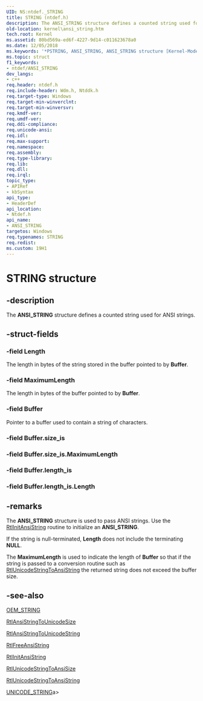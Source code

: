 ```yaml
---
UID: NS:ntdef._STRING
title: STRING (ntdef.h)
description: The ANSI_STRING structure defines a counted string used for ANSI strings.
old-location: kernel\ansi_string.htm
tech.root: Kernel
ms.assetid: 80bd569a-ed6f-4227-9d14-c011623678a0
ms.date: 12/05/2018
ms.keywords: '*PSTRING, ANSI_STRING, ANSI_STRING structure [Kernel-Mode Driver Architecture], CANSI_STRING, OEM_STRING, PANSI_STRING, PANSI_STRING structure pointer [Kernel-Mode Driver Architecture], STRING, kernel.ansi_string, kstruct_a_0b84d0be-6b91-48b6-87cf-2fd99f043bc4.xml, ntdef/ANSI_STRING, ntdef/PANSI_STRING'
ms.topic: struct
f1_keywords:
- ntdef/ANSI_STRING
dev_langs:
- c++
req.header: ntdef.h
req.include-header: Wdm.h, Ntddk.h
req.target-type: Windows
req.target-min-winverclnt: 
req.target-min-winversvr: 
req.kmdf-ver: 
req.umdf-ver: 
req.ddi-compliance: 
req.unicode-ansi: 
req.idl: 
req.max-support: 
req.namespace: 
req.assembly: 
req.type-library: 
req.lib: 
req.dll: 
req.irql: 
topic_type:
- APIRef
- kbSyntax
api_type:
- HeaderDef
api_location:
- Ntdef.h
api_name:
- ANSI_STRING
targetos: Windows
req.typenames: STRING
req.redist: 
ms.custom: 19H1
---
```


# STRING structure


## -description


The <b>ANSI_STRING</b> structure defines a counted string used for ANSI strings.


## -struct-fields




### -field Length

The length in bytes of the string stored in the buffer pointed to by <b>Buffer</b>.


### -field MaximumLength

The length in bytes of the buffer pointed to by <b>Buffer</b>. 


### -field Buffer

Pointer to a buffer used to contain a string of characters.


### -field Buffer.size_is

 


### -field Buffer.size_is.MaximumLength

 


### -field Buffer.length_is

 


### -field Buffer.length_is.Length

 




## -remarks



The <b>ANSI_STRING</b> structure is used to pass ANSI strings. Use the <a href="https://docs.microsoft.com/windows-hardware/drivers/ddi/content/wdm/nf-wdm-rtlinitansistring">RtlInitAnsiString</a> routine to initialize an <b>ANSI_STRING</b>.

If the string is null-terminated, <b>Length</b> does not include the terminating <b>NULL</b>.

The <b>MaximumLength</b> is used to indicate the length of <b>Buffer</b> so that if the string is passed to a conversion routine such as <a href="https://docs.microsoft.com/windows-hardware/drivers/ddi/content/wdm/nf-wdm-rtlunicodestringtoansistring">RtlUnicodeStringToAnsiString</a> the returned string does not exceed the buffer size.




## -see-also




<a href="https://docs.microsoft.com/previous-versions/windows/hardware/drivers/ff558741(v=vs.85)">OEM_STRING</a>



<a href="https://docs.microsoft.com/windows-hardware/drivers/ddi/content/wdm/nf-wdm-rtlansistringtounicodesize">RtlAnsiStringToUnicodeSize</a>



<a href="https://docs.microsoft.com/windows-hardware/drivers/ddi/content/wdm/nf-wdm-rtlansistringtounicodestring">RtlAnsiStringToUnicodeString</a>



<a href="https://docs.microsoft.com/windows-hardware/drivers/ddi/content/wdm/nf-wdm-rtlfreeansistring">RtlFreeAnsiString</a>



<a href="https://docs.microsoft.com/windows-hardware/drivers/ddi/content/wdm/nf-wdm-rtlinitansistring">RtlInitAnsiString</a>



<a href="https://docs.microsoft.com/windows-hardware/drivers/ddi/content/wdm/nf-wdm-rtlunicodestringtoansisize">RtlUnicodeStringToAnsiSize</a>



<a href="https://docs.microsoft.com/windows-hardware/drivers/ddi/content/wdm/nf-wdm-rtlunicodestringtoansistring">RtlUnicodeStringToAnsiString</a>



[UNICODE_STRING](/windows/win32/api/ntdef/ns-ntdef-_unicode_string)a>
 

 

